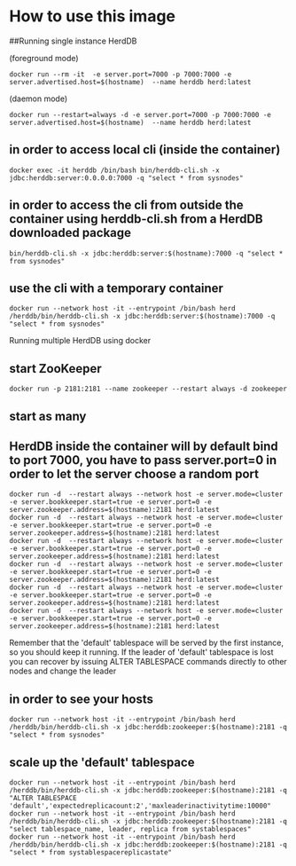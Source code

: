 # How to use this image

##Running single instance HerdDB

(foreground mode)
```
docker run --rm -it  -e server.port=7000 -p 7000:7000 -e server.advertised.host=$(hostname)  --name herddb herd:latest
```
(daemon mode)
```
docker run --restart=always -d -e server.port=7000 -p 7000:7000 -e server.advertised.host=$(hostname)  --name herddb herd:latest
```

## in order to access local cli (inside the container)
```
docker exec -it herddb /bin/bash bin/herddb-cli.sh -x jdbc:herddb:server:0.0.0.0:7000 -q "select * from sysnodes"
```

## in order to access the cli from outside the container using herddb-cli.sh from a HerdDB downloaded package
```
bin/herddb-cli.sh -x jdbc:herddb:server:$(hostname):7000 -q "select * from sysnodes"
```

## use the cli with a temporary container
```
docker run --network host -it --entrypoint /bin/bash herd /herddb/bin/herddb-cli.sh -x jdbc:herddb:server:$(hostname):7000 -q "select * from sysnodes"
```

Running multiple HerdDB using docker

## start ZooKeeper
```
docker run -p 2181:2181 --name zookeeper --restart always -d zookeeper
```

## start as many
## HerdDB inside the container will by default bind to port 7000, you have to pass server.port=0 in order to let the server choose a random port
```
docker run -d  --restart always --network host -e server.mode=cluster -e server.bookkeeper.start=true -e server.port=0 -e server.zookeeper.address=$(hostname):2181 herd:latest
docker run -d  --restart always --network host -e server.mode=cluster -e server.bookkeeper.start=true -e server.port=0 -e server.zookeeper.address=$(hostname):2181 herd:latest
docker run -d  --restart always --network host -e server.mode=cluster -e server.bookkeeper.start=true -e server.port=0 -e server.zookeeper.address=$(hostname):2181 herd:latest
docker run -d  --restart always --network host -e server.mode=cluster -e server.bookkeeper.start=true -e server.port=0 -e server.zookeeper.address=$(hostname):2181 herd:latest
docker run -d  --restart always --network host -e server.mode=cluster -e server.bookkeeper.start=true -e server.port=0 -e server.zookeeper.address=$(hostname):2181 herd:latest
docker run -d  --restart always --network host -e server.mode=cluster -e server.bookkeeper.start=true -e server.port=0 -e server.zookeeper.address=$(hostname):2181 herd:latest
```

Remember that the 'default' tablespace will be served by the first instance, so you should keep it running. If the leader of 'default' tablespace is lost you can recover by issuing ALTER TABLESPACE commands directly to other nodes and change the leader

## in order to see your hosts
```
docker run --network host -it --entrypoint /bin/bash herd /herddb/bin/herddb-cli.sh -x jdbc:herddb:zookeeper:$(hostname):2181 -q "select * from sysnodes"
```

## scale up the 'default' tablespace
```
docker run --network host -it --entrypoint /bin/bash herd /herddb/bin/herddb-cli.sh -x jdbc:herddb:zookeeper:$(hostname):2181 -q "ALTER TABLESPACE 'default','expectedreplicacount:2','maxleaderinactivitytime:10000"
docker run --network host -it --entrypoint /bin/bash herd /herddb/bin/herddb-cli.sh -x jdbc:herddb:zookeeper:$(hostname):2181 -q "select tablespace_name, leader, replica from systablespaces"
docker run --network host -it --entrypoint /bin/bash herd /herddb/bin/herddb-cli.sh -x jdbc:herddb:zookeeper:$(hostname):2181 -q "select * from systablespacereplicastate"
```
